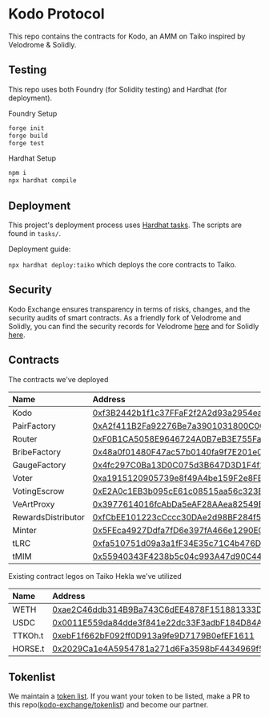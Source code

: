 # Kodo Protocol

This repo contains the contracts for Kodo, an AMM on Taiko inspired by Velodrome & Solidly.

## Testing

This repo uses both Foundry (for Solidity testing) and Hardhat (for deployment).

Foundry Setup

```ml
forge init
forge build
forge test
```

Hardhat Setup

```ml
npm i
npx hardhat compile
```

## Deployment

This project's deployment process uses [Hardhat tasks](https://hardhat.org/guides/create-task.html). The scripts are found in `tasks/`.

Deployment guide:

`npx hardhat deploy:taiko` which deploys the core contracts to Taiko.

## Security

Kodo Exchange ensures transparency in terms of risks, changes, and the security audits of smart contracts. As a friendly fork of Velodrome and Solidly, you can find the security records for Velodrome [here](https://github.com/velodrome-finance/docs/blob/main/pages/security.md) and for Solidly [here](https://github.com/froggerdev/solidly).

## Contracts

The contracts we've deployed

| Name               | Address                                                                                                                               |
| :----------------- | :------------------------------------------------------------------------------------------------------------------------------------ |
| Kodo               | [0xf3B2442b1f1c37FFaF2f2A2d93a2954eaF660646](https://hekla.taikoscan.network/address/0xf3B2442b1f1c37FFaF2f2A2d93a2954eaF660646) |
| PairFactory        | [0xA2f411B2Fa92276Be7a3901031800C0027a712D3](https://hekla.taikoscan.network/address/0xA2f411B2Fa92276Be7a3901031800C0027a712D3) |
| Router             | [0xF0B1CA5058E9646724A0B7eB3E755Fa60552DF69](https://hekla.taikoscan.network/address/0xF0B1CA5058E9646724A0B7eB3E755Fa60552DF69) |
| BribeFactory       | [0x48a0f01480F47ac57b0140fa9f7E201e040FB2A6](https://hekla.taikoscan.network/address/0x48a0f01480F47ac57b0140fa9f7E201e040FB2A6) |
| GaugeFactory       | [0x4fc297C0Ba13D0C075d3B647D3D1F4f258a3701E](https://hekla.taikoscan.network/address/0x4fc297C0Ba13D0C075d3B647D3D1F4f258a3701E) |
| Voter              | [0xa1915120905739e8f49A4be159F2e8FBa7202F2D](https://hekla.taikoscan.network/address/0xa1915120905739e8f49A4be159F2e8FBa7202F2D) |
| VotingEscrow       | [0xE2A0c1EB3b095cE61c08515aa56c323B38dcB5D3](https://hekla.taikoscan.network/address/0xE2A0c1EB3b095cE61c08515aa56c323B38dcB5D3) |
| VeArtProxy         | [0x3977614016fcAbDa5eAF28AAea82549E02cB97AC](https://hekla.taikoscan.network/address/0x3977614016fcAbDa5eAF28AAea82549E02cB97AC) |
| RewardsDistributor | [0xfCbEE101223cCccc30DAe2d98BF284f541d883DA](https://hekla.taikoscan.network/address/0xfCbEE101223cCccc30DAe2d98BF284f541d883DA) |
| Minter             | [0x5FEca4927Ddfa7fD6e397fA466e1290EC4E7dFa0](https://hekla.taikoscan.network/address/0x5FEca4927Ddfa7fD6e397fA466e1290EC4E7dFa0) |
| tLRC               | [0xfa510751d09a3a1fF34E35c71C4b476D7D5AeAa7](https://hekla.taikoscan.network/address/0xfa510751d09a3a1fF34E35c71C4b476D7D5AeAa7) |
| tMIM               | [0x55940343F4238b5c04c993A47d90C44336a1f809](https://hekla.taikoscan.network/address/0x55940343F4238b5c04c993A47d90C44336a1f809) |


Existing contract legos on Taiko Hekla we've utilized

| Name               | Address                                                                                                                               |
| :----------------- | :------------------------------------------------------------------------------------------------------------------------------------ |
| WETH               | [0xae2C46ddb314B9Ba743C6dEE4878F151881333D9](https://hekla.taikoscan.network/address/0xae2C46ddb314B9Ba743C6dEE4878F151881333D9) |
| USDC               | [0x0011E559da84dde3f841e22dc33F3adbF184D84A](https://hekla.taikoscan.network/address/0x0011E559da84dde3f841e22dc33F3adbF184D84A) |
| TTKOh.t            | [0xebF1f662bF092ff0D913a9fe9D7179B0efEF1611](https://hekla.taikoscan.network/address/0xebF1f662bF092ff0D913a9fe9D7179B0efEF1611) |
| HORSE.t            | [0x2029Ca1e4A5954781a271d6Fa3598bF4434969f5](https://hekla.taikoscan.network/address/0x2029Ca1e4A5954781a271d6Fa3598bF4434969f5) |

## Tokenlist

We maintain a [token list](https://raw.githubusercontent.com/kodo-exchange/tokenlist/main/tokenlist.json). If you want your token to be listed, make a PR to this repo([kodo-exchange/tokenlist](https://github.com/kodo-exchange/tokenlist)) and become our partner.